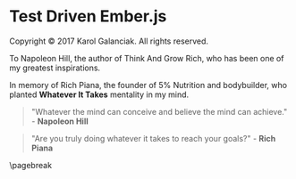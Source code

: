 # Test Driven Ember.js

Copyright © 2017 Karol Galanciak. All rights reserved.

To Napoleon Hill, the author of Think And Grow Rich, who has been one of my greatest inspirations.

In memory of Rich Piana, the founder of 5% Nutrition and bodybuilder, who planted **Whatever It Takes** mentality in my mind.

> "Whatever the mind can conceive and believe the mind can achieve." - **Napoleon Hill**

> "Are you truly doing whatever it takes to reach your goals?" - **Rich Piana**

\pagebreak
